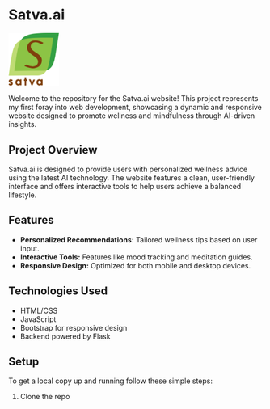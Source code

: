 # Satva.ai

<img src="satva-svg.svg" alt="logo" width="100"/>

Welcome to the repository for the Satva.ai website! This project represents my first foray into web development, showcasing a dynamic and responsive website designed to promote wellness and mindfulness through AI-driven insights.

## Project Overview

Satva.ai is designed to provide users with personalized wellness advice using the latest AI technology. The website features a clean, user-friendly interface and offers interactive tools to help users achieve a balanced lifestyle.

## Features

- **Personalized Recommendations:** Tailored wellness tips based on user input.
- **Interactive Tools:** Features like mood tracking and meditation guides.
- **Responsive Design:** Optimized for both mobile and desktop devices.

## Technologies Used

- HTML/CSS
- JavaScript
- Bootstrap for responsive design
- Backend powered by Flask

## Setup

To get a local copy up and running follow these simple steps:

1. Clone the repo

